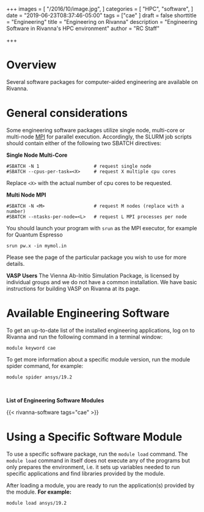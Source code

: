 +++
images = [
  "/2016/10/image.jpg",
]
categories = [
  "HPC",
  "software",
]
date = "2019-06-23T08:37:46-05:00"
tags = ["cae"
]
draft = false
shorttitle = "Engineering"
title = "Engineering on Rivanna"
description = "Engineering Software in Rivanna's HPC environment"
author = "RC Staff"

+++
# Overview
Several software packages for computer-aided engineering are available on Rivanna.

# General considerations
Some engineering software packages utilize single node, multi-core or multi-node [MPI](/resource/rivanna/software/mpi) for parallel execution.  Accordingly, the SLURM job scripts should contain either of the following two SBATCH directives:

**Single Node Multi-Core**
```
#SBATCH -N 1                    # request single node
#SBATCH --cpus-per-task=<X>     # request X multiple cpu cores
```
Replace `<X>` with the actual number of cpu cores to be requested.

**Multi Node MPI**
```
#SBATCH -N <M>                  # request M nodes (replace with a number)
#SBATCH --ntasks-per-node=<L>   # request L MPI processes per node
```
You should launch your program with `srun` as the MPI executor, for example for Quantum Espresso
```
srun pw.x -in mymol.in
```

Please see the page of the particular package you wish to use for more details.

**VASP Users**
The Vienna Ab-Initio Simulation Package, is licensed by individual groups and we do not have a common installation.  We have basic instructions for building VASP on Rivanna at its page.


# Available Engineering Software

To get an up-to-date list of the installed engineering applications, log on to Rivanna and run the following command in a terminal window:
```
module keyword cae
```

To get more information about a specific module version, run the module spider command, for example:
```
module spider ansys/19.2
```

<br>

**List of Engineering Software Modules**

{{< rivanna-software tags="cae" >}}

# Using a Specific Software Module

To use a specific software package, run the `module load` command. The `module load` command in itself does not execute any of the programs but only prepares the environment, i.e. it sets up variables needed to run specific applications and find libraries provided by the module.

After loading a module, you are ready to run the application(s) provided by the module. **For example:**
```
module load ansys/19.2
```
